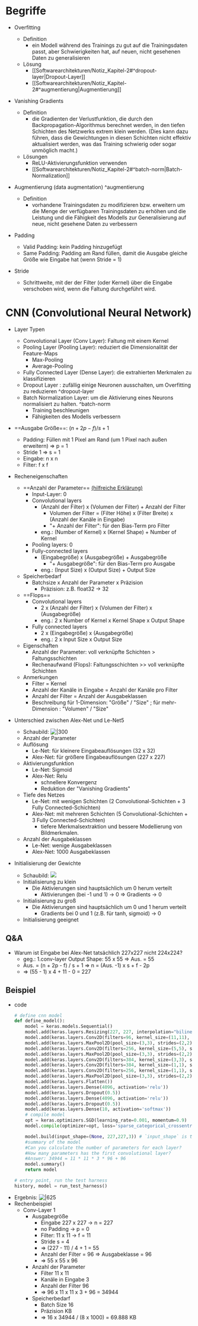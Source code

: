 # Begriffe 
- Overfitting 
	- Definition 
		- ein Modell während des Trainings zu gut auf die Trainingsdaten passt, aber Schwierigkeiten hat, auf neuen, nicht gesehenen Daten zu generalisieren 
	- Lösung 
		- [[Softwarearchitekturen/Notiz_Kapitel-2#^dropout-layer|Dropout-Layer]] 
		- [[Softwarearchitekturen/Notiz_Kapitel-2#^augmentierung|Augmentierung]] 
- Vanishing Gradients 
	- Definition 
		- die Gradienten der Verlustfunktion, die durch den Backpropagation-Algorithmus berechnet werden, in den tiefen Schichten des Netzwerks extrem klein werden. (Dies kann dazu führen, dass die Gewichtungen in diesen Schichten nicht effektiv aktualisiert werden, was das Training schwierig oder sogar unmöglich macht.) 
	- Lösungen 
		- ReLU-Aktivierungsfunktion verwenden 
		- [[Softwarearchitekturen/Notiz_Kapitel-2#^batch-norm|Batch-Normalization]] 

- Augmentierung (data augmentation) ^augmentierung
	- Definition 
		- vorhandene Trainingsdaten zu modifizieren bzw. erweitern um die Menge der verfügbaren Trainingsdaten zu erhöhen und die Leistung und die Fähigkeit des Modells zur Generalisierung auf neue, nicht gesehene Daten zu verbessern 

- Padding 
	- Valid Padding: kein Padding hinzugefügt 
	- Same Padding: Padding am Rand füllen, damit die Ausgabe gleiche Größe wie Eingabe hat (wenn Stride = 1) 
- Stride 
	- Schrittweite, mit der der Filter (oder Kernel) über die Eingabe verschoben wird, wenn die Faltung durchgeführt wird. 

# CNN (Convolutional Neural Network) 
- Layer Typen 
	- Convolutional Layer (Conv Layer): Faltung mit einem Kernel 
	- Pooling Layer (Pooling Layer): reduziert die Dimensionalität der Feature-Maps 
		- Max-Pooling 
		- Average-Pooling 
	- Fully Connected Layer (Dense Layer): die extrahierten Merkmalen zu klassifizieren 
	- Dropout Layer : zufällig einige Neuronen ausschalten, um Overfitting zu reduzieren ^dropout-layer
	- Batch Normalization Layer: um die Aktivierung eines Neurons normalisiert zu halten. ^batch-norm
		- Training beschleunigen 
		- Fähigkeiten des Modells verbessern 

- ==Ausgabe Größe==: $(n + 2p -f)/s + 1$ 
	- Padding: Füllen mit 1 Pixel am Rand (um 1 Pixel nach außen erweitern) $\Rightarrow$ p = 1 
	- Stride 1 $\Rightarrow$ s = 1 
	- Eingabe: n x n 
	- Filter: f x f 
- Recheneigenschaften 
	- ==Anzahl der Parameter== [(hilfreiche Erklärung)](https://stackoverflow.com/questions/42786717/how-to-calculate-the-number-of-parameters-for-convolutional-neural-network ) 
		- Input-Layer: 0 
		- Convolutional layers 
			- (Anzahl der Filter) x (Volumen der Filter) + Anzahl der Filter 
				- Volumen der Filter = (Filter Höhe) x (Filter Breite) x (Anzahl der Kanäle in Eingabe)
				- "+ Anzahl der Filter": für den Bias-Term pro Filter 
			- eng.: (Number of Kernel) x (Kernel Shape) + Number of Kernel 
		- Pooling layers: 0 
		- Fully-connected layers 
			- (Eingabegröße) x (Ausgabegröße) + Ausgabegröße 
				- "+ Ausgabegröße": für den Bias-Term pro Ausgabe 
			- eng.: (Input Size) x (Output Size) + Output Size 
	- Speicherbedarf 
		- Batchsize x Anzahl der Parameter x Präzision 
			- Präzision: z.B. float32 -> 32 
	- ==Flops== 
		- Convolutional layers 
			- 2 x (Anzahl der Filter) x (Volumen der Filter) x (Ausgabegröße) 
			- eng.: 2 x Number of Kernel x Kernel Shape x Output Shape 
		- Fully connected layers 
			- 2 x (Eingabegröße) x (Ausgabegröße) 
			- eng.: 2 x Input Size x Output Size 
	- Eigenschaften 
		- Anzahl der Parameter: voll verknüpfte Schichten > Faltungsschichten 
		- Rechenaufwand (Flops): Faltungsschichten >> voll verknüpfte Schichten 
	- Anmerkungen 
		- Filter = Kernel 
		- Anzahl der Kanäle in Eingabe = Anzahl der Kanäle pro Filter 
		- Anzahl der Filter = Anzahl der Ausgabeklassen 
		- Beschreibung für 1-Dimension: "Größe" / "Size" ; für mehr-Dimension : "Volumen" / "Size" 

- Unterschied zwischen Alex-Net und Le-Net5 
	- Schaubild: ![|300](https://github.com/ICH-BIN-HXM/images_Softwarearchitekturen/blob/main/Snipaste_2023-11-09_12-38-31.png?raw=) 
	- Anzahl der Parameter 
	- Auflösung 
		- Le-Net: für kleinere Eingabeauflösungen (32 x 32) 
		- Alex-Net: für größere Eingabeauflösungen (227 x 227) 
	- Aktivierungsfunktion 
		- Le-Net: Sigmoid 
		- Alex-Net: Relu 
			- schnellere Konvergenz 
			- Reduktion der "Vanishing Gradients" 
	- Tiefe des Netzes 
		- Le-Net: mit wenigen Schichten (2 Convolutional-Schichten + 3 Fully Connected-Schichten) 
		- Alex-Net: mit mehreren Schichten (5 Convolutional-Schichten + 3 Fully Connected-Schichten) 
			- tiefere Merkmalsextraktion und bessere Modellierung von Bildmerkmalen. 
	- Anzahl der Ausgabeklassen 
		- Le-Net: wenige Ausgabeklassen 
		- Alex-Net: 1000 Ausgabeklassen 

- Initialisierung der Gewichte 
	- Schaubild: ![](https://github.com/ICH-BIN-HXM/images_Softwarearchitekturen/blob/main/Snipaste_2023-11-09_11-15-21.png?raw=) 
	- Initialisierung zu klein 
		- Die Aktivierungen sind hauptsächlich um 0 herum verteilt 
			- Aktivierungen (bei -1 und 1) -> 0 $\Rightarrow$ Gradients -> 0 
	- Initialisierung zu groß 
		- Die Aktivierungen sind hauptsächlich um 0 und 1 herum verteilt 
			- Gradients bei 0 und 1 (z.B. für tanh, sigmoid) -> 0
	- Initialisierung geeignet 

## Q&A 
- Warum ist Eingabe bei Alex-Net tatsächlich 227x227 nicht 224x224? 
	- geg.: 1.conv-layer Output Shape: 55 x 55 $\Rightarrow$ Aus. = 55 
	- Aus. = (n + 2p - f) / s + 1 $\Rightarrow$ n = (Aus. -1) x s + f - 2p 
	- $\Longrightarrow$ (55 - 1) x 4 + 11 - 0 = 227 

## Beispiel 
- code 
	```python
	# define cnn model
	def define_model():
	    model = keras.models.Sequential()
	    model.add(keras.layers.Resizing(227, 227, interpolation="bilinear", crop_to_aspect_ratio=False))
	    model.add(keras.layers.Conv2D(filters=96, kernel_size=(11,11), strides=(4,4), activation='relu', input_shape=(227,227,3)))
	    model.add(keras.layers.MaxPool2D(pool_size=(3,3), strides=(2,2)))
	    model.add(keras.layers.Conv2D(filters=256, kernel_size=(5,5), strides=(1,1), activation='relu', padding="same"))
	    model.add(keras.layers.MaxPool2D(pool_size=(3,3), strides=(2,2)))
	    model.add(keras.layers.Conv2D(filters=384, kernel_size=(3,3), strides=(1,1), activation='relu', padding="same"))
	    model.add(keras.layers.Conv2D(filters=384, kernel_size=(1,1), strides=(1,1), activation='relu', padding="same"))
	    model.add(keras.layers.Conv2D(filters=256, kernel_size=(1,1), strides=(1,1), activation='relu', padding="same"))
	    model.add(keras.layers.MaxPool2D(pool_size=(3,3), strides=(2,2)))
	    model.add(keras.layers.Flatten())
	    model.add(keras.layers.Dense(4096, activation='relu'))
	    model.add(keras.layers.Dropout(0.5))
	    model.add(keras.layers.Dense(4096, activation='relu'))
	    model.add(keras.layers.Dropout(0.5))
	    model.add(keras.layers.Dense(10, activation='softmax'))
	    # compile model
	    opt = keras.optimizers.SGD(learning_rate=0.001, momentum=0.9)
	    model.compile(optimizer=opt, loss='sparse_categorical_crossentropy', metrics=['accuracy'])
	
	    model.build(input_shape=(None, 227,227,3)) # `input_shape` is the shape of the input data, e.g. input_shape = (None, 32, 32, 3)
	    #summary of the model
	    #Can you calculate the number of parameters for each layer?
	    #How many parameters has the first convolutional layer?
	    #Answer: 34944 = 11 * 11 * 3 * 96 + 96
	    model.summary()
	    return model
	
	# entry point, run the test harness
	history, model = run_test_harness()
	```
- Ergebnis: ![|625](https://github.com/ICH-BIN-HXM/images_Softwarearchitekturen/blob/main/Snipaste_2023-11-01_16-27-03.png?raw=)
- Rechenbeispiel 
	- Conv-Layer 1 
		- Ausgabegröße 
			- Eingabe 227 x 227 $\rightarrow$ n = 227 
			- no Padding $\rightarrow$ p = 0
			- Filter: 11 x 11 $\rightarrow$ f = 11 
			- Stride s = 4 
			- $\Rightarrow$ (227 - 11) / 4 + 1 = 55 
			- Anzahl der Filter = 96 $\Rightarrow$ Ausgabeklasse = 96 
			- $\Longrightarrow$ 55 x 55 x 96 
		- Anzahl der Parameter 
			- Filter 11 x 11 
			- Kanäle in Eingabe 3 
			- Anzahl der Filter 96 
			- $\Longrightarrow$ 96 x 11 x 11 x 3 + 96 = 34944 
		- Speicherbedarf 
			- Batch Size 16 
			- Präzision KB 
			- $\Longrightarrow$ 16 x 34944 / (8 x 1000) = 69.888 KB 

